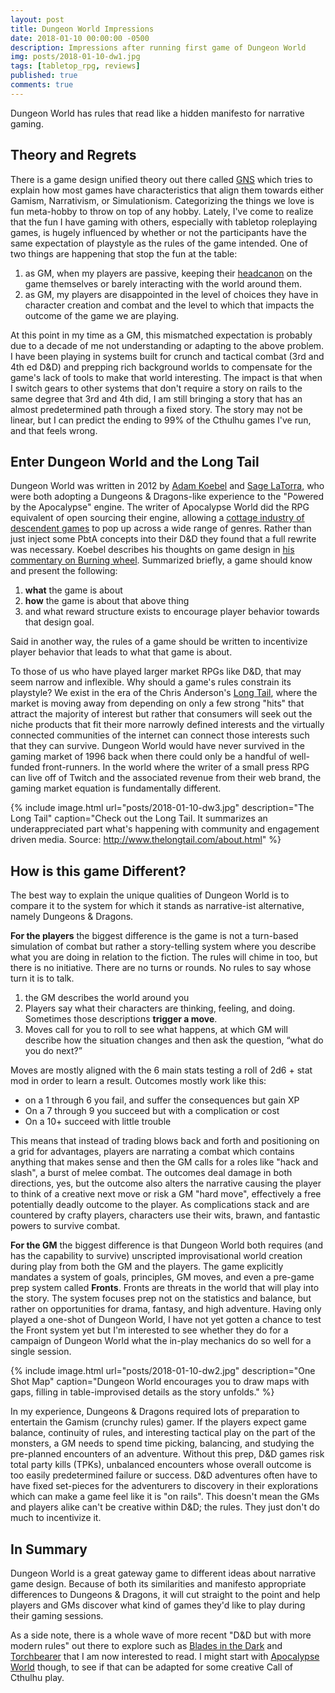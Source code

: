 ```yaml
---
layout: post
title: Dungeon World Impressions
date: 2018-01-10 00:00:00 -0500
description: Impressions after running first game of Dungeon World
img: posts/2018-01-10-dw1.jpg
tags: [tabletop_rpg, reviews]
published: true
comments: true
---
```

Dungeon World has rules that read like a hidden manifesto for narrative gaming.

## Theory and Regrets

There is a game design unified theory out there called [GNS](https://en.wikipedia.org/wiki/GNS_theory) which tries to explain how most games have characteristics that align them towards either Gamism, Narrativism, or Simulationism.  Categorizing the things we love is fun meta-hobby to throw on top of any hobby.  Lately, I've come to realize that the fun I have gaming with others, especially with tabletop roleplaying games, is hugely influenced by whether or not the participants have the same expectation of playstyle as the rules of the game intended. One of two things are happening that stop the fun at the table:

1. as GM, when my players are passive, keeping their [headcanon](https://www.urbandictionary.com/define.php?term=Headcanon) on the game themselves or barely interacting with the world around them.
2. as GM, my players are disappointed in the level of choices they have in character creation and combat and the level to which that impacts the outcome of the game we are playing.

At this point in my time as a GM, this mismatched expectation is probably due to a decade of me not understanding or adapting to the above problem.  I have been playing in systems built for crunch and tactical combat (3rd and 4th ed D&D) and prepping rich background worlds to compensate for the game's lack of tools to make that world interesting.  The impact is that when I switch gears to other systems that don't require a story on rails to the same degree that 3rd and 4th did, I am still bringing a story that has an almost predetermined path through a fixed story.  The story may not be linear, but I can predict the ending to 99% of the Cthulhu games I've run, and that feels wrong.

## Enter Dungeon World and the Long Tail

Dungeon World was written in 2012 by [Adam Koebel](http://www.adam-koebel.com/) and [Sage LaTorra](http://www.latorra.org/), who were both adopting a Dungeons & Dragons-like experience to the "Powered by the Apocalypse" engine.  The writer of Apocalypse World did the RPG equivalent of open sourcing their engine, allowing a [cottage industry of descendent games](http://apocalypse-world.com/pbta/) to pop up across a wide range of genres.  Rather than just inject some PbtA concepts into their D&D they found that a full rewrite was necessary.  Koebel describes his thoughts on game design in [his commentary on Burning wheel](https://www.youtube.com/watch?v=E79DDGdX62I&t=5m35s).  Summarized briefly, a game should know and present the following:

1. **what** the game is about
2. **how** the game is about that above thing
3. and what reward structure exists to encourage player behavior towards that design goal.

Said in another way, the rules of a game should be written to incentivize player behavior that leads to what that game is about.

To those of us who have played larger market RPGs like D&D, that may seem narrow and inflexible.  Why should a game's rules constrain its playstyle? We exist in the era of the Chris Anderson's [Long Tail](http://www.thelongtail.com/about.html), where the market is moving away from depending on only a few strong "hits" that attract the majority of interest but rather that consumers will seek out the niche products that fit their more narrowly defined interests and the virtually connected communities of the internet can connect those interests such that they can survive.  Dungeon World would have never survived in the gaming market of 1996 back when there could only be a handful of well-funded front-runners.  In the world where the writer of a small press RPG can live off of Twitch and the associated revenue from their web brand, the gaming market equation is fundamentally different.

{% include image.html url="posts/2018-01-10-dw3.jpg" description="The Long Tail" caption="Check out the Long Tail. It summarizes an underappreciated part what's happening with community and engagement driven media.  Source: http://www.thelongtail.com/about.html" %}

## How is this game Different?

The best way to explain the unique qualities of Dungeon World is to compare it to the system for which it stands as narrative-ist alternative,  namely Dungeons & Dragons.

**For the players** the biggest difference is the game is not a turn-based simulation of combat but rather a story-telling system where you describe what you are doing in relation to the fiction.  The rules will chime in too, but there is no initiative.  There are no turns or rounds.   No rules to say whose turn it is to talk.

1. the GM describes the world around you
2. Players say what their characters are thinking, feeling, and doing. Sometimes those descriptions **trigger a move**.
3. Moves call for you to roll to see what happens, at which GM will describe how the situation  changes and then ask the question, “what  do you do next?”

Moves are mostly aligned with the 6 main stats testing a roll of 2d6 + stat mod in order to learn a result.  Outcomes mostly work like this:

* on a 1 through 6 you fail, and suffer the consequences but gain XP
* On a 7 through 9 you succeed but with a complication or cost
* On a 10+ succeed with little trouble

This means that instead of trading blows back and forth and positioning on a grid for advantages, players are narrating a combat which contains anything that makes sense and then the GM calls for a roles like "hack and slash", a burst of melee combat.  The outcomes deal damage in both directions, yes, but the outcome also alters the narrative causing the player to think of a creative next move or risk a GM "hard move", effectively a free potentially deadly outcome to the player. As complications stack and are countered by crafty players, characters use their wits, brawn, and fantastic powers to survive combat.

**For the GM** the biggest difference is that Dungeon World both requires (and has the capability to survive)  unscripted improvisational world creation during play from both the GM and the players.  The game explicitly mandates a system of goals, principles, GM moves, and even a pre-game prep system called **Fronts**.  Fronts are threats in the world that will play into the story. The system focuses prep not on the statistics and balance, but rather on opportunities for drama, fantasy, and high adventure.  Having only played a one-shot of Dungeon World, I have not yet gotten a chance to test the Front system yet but I'm interested to see whether they do for a campaign of Dungeon World what the in-play mechanics do so well for a single session.

{% include image.html url="posts/2018-01-10-dw2.jpg" description="One Shot Map" caption="Dungeon World encourages you to draw maps with gaps, filling in table-improvised details as the story unfolds." %}

In my experience, Dungeons & Dragons required lots of preparation to entertain the Gamism (crunchy rules) gamer.  If the players expect game balance, continuity of rules, and interesting tactical play on the part of the monsters, a GM needs to spend time picking, balancing, and studying the pre-planned encounters of an adventure.  Without this prep, D&D games risk total party kills (TPKs), unbalanced encounters whose overall outcome is too easily predetermined failure or success.  D&D adventures often have to have fixed set-pieces for the adventurers to discovery in their explorations which can make a game feel like it is "on rails".  This doesn't mean the GMs and players alike can't be creative within D&amp;D; the rules.  They just don't do much to incentivize it.

## In Summary

Dungeon World is a great gateway game to different ideas about narrative game design.  Because of both its similarities and manifesto appropriate differences to Dungeons & Dragons, it will cut straight to the point and help players and GMs discover what kind of games they'd like to play during their gaming sessions.

As a side note, there is a whole wave of more recent "D&D but with more modern rules" out there to explore such as [Blades in the Dark](https://www.evilhat.com/home/blades-in-the-dark/) and [Torchbearer](https://www.torchbearerrpg.com/) that I am now interested to read.  I might start with [Apocalypse World](http://apocalypse-world.com/) though, to see if that can be adapted for some creative Call of Cthulhu play.

